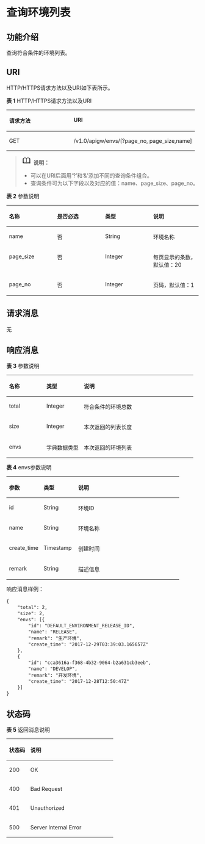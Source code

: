 # 查询环境列表<a name="apig-zh-api-180713055"></a>

## 功能介绍<a name="section51058735"></a>

查询符合条件的环境列表。

## URI<a name="section56875432"></a>

HTTP/HTTPS请求方法以及URI如下表所示。

**表 1**  HTTP/HTTPS请求方法以及URI

<a name="table26537273"></a>
<table><thead align="left"><tr id="row97700"><th class="cellrowborder" valign="top" width="34.339999999999996%" id="mcps1.2.3.1.1"><p id="p7913769"><a name="p7913769"></a><a name="p7913769"></a>请求方法</p>
</th>
<th class="cellrowborder" valign="top" width="65.66%" id="mcps1.2.3.1.2"><p id="p37035575"><a name="p37035575"></a><a name="p37035575"></a>URI</p>
</th>
</tr>
</thead>
<tbody><tr id="row47091573"><td class="cellrowborder" valign="top" width="34.339999999999996%" headers="mcps1.2.3.1.1 "><p id="p56321035"><a name="p56321035"></a><a name="p56321035"></a>GET</p>
</td>
<td class="cellrowborder" valign="top" width="65.66%" headers="mcps1.2.3.1.2 "><p id="p65709986"><a name="p65709986"></a><a name="p65709986"></a>/v1.0/apigw/envs/[?page_no, page_size,name]</p>
</td>
</tr>
</tbody>
</table>

>![](public_sys-resources/icon-note.gif) **说明：**   
>-   可以在URI后面用‘?’和‘&’添加不同的查询条件组合。  
>-   查询条件可为以下字段以及对应的值：name、page\_size、page\_no。  

**表 2**  参数说明

<a name="table8687743"></a>
<table><thead align="left"><tr id="row22440872"><th class="cellrowborder" valign="top" width="25%" id="mcps1.2.5.1.1"><p id="p5771382"><a name="p5771382"></a><a name="p5771382"></a>名称</p>
</th>
<th class="cellrowborder" valign="top" width="25%" id="mcps1.2.5.1.2"><p id="p64828808"><a name="p64828808"></a><a name="p64828808"></a>是否必选</p>
</th>
<th class="cellrowborder" valign="top" width="25%" id="mcps1.2.5.1.3"><p id="p16642119"><a name="p16642119"></a><a name="p16642119"></a>类型</p>
</th>
<th class="cellrowborder" valign="top" width="25%" id="mcps1.2.5.1.4"><p id="p5834394"><a name="p5834394"></a><a name="p5834394"></a>说明</p>
</th>
</tr>
</thead>
<tbody><tr id="row2823914"><td class="cellrowborder" valign="top" width="25%" headers="mcps1.2.5.1.1 "><p id="p27410462"><a name="p27410462"></a><a name="p27410462"></a>name</p>
</td>
<td class="cellrowborder" valign="top" width="25%" headers="mcps1.2.5.1.2 "><p id="p5654943"><a name="p5654943"></a><a name="p5654943"></a>否</p>
</td>
<td class="cellrowborder" valign="top" width="25%" headers="mcps1.2.5.1.3 "><p id="p55397204"><a name="p55397204"></a><a name="p55397204"></a>String</p>
</td>
<td class="cellrowborder" valign="top" width="25%" headers="mcps1.2.5.1.4 "><p id="p1186411103575"><a name="p1186411103575"></a><a name="p1186411103575"></a>环境名称</p>
</td>
</tr>
<tr id="row52134612"><td class="cellrowborder" valign="top" width="25%" headers="mcps1.2.5.1.1 "><p id="p62154076"><a name="p62154076"></a><a name="p62154076"></a>page_size</p>
</td>
<td class="cellrowborder" valign="top" width="25%" headers="mcps1.2.5.1.2 "><p id="p1315380"><a name="p1315380"></a><a name="p1315380"></a>否</p>
</td>
<td class="cellrowborder" valign="top" width="25%" headers="mcps1.2.5.1.3 "><p id="p39436932"><a name="p39436932"></a><a name="p39436932"></a>Integer</p>
</td>
<td class="cellrowborder" valign="top" width="25%" headers="mcps1.2.5.1.4 "><p id="p40274933"><a name="p40274933"></a><a name="p40274933"></a>每页显示的条数，默认值：20</p>
</td>
</tr>
<tr id="row26930081"><td class="cellrowborder" valign="top" width="25%" headers="mcps1.2.5.1.1 "><p id="p33852966"><a name="p33852966"></a><a name="p33852966"></a>page_no</p>
</td>
<td class="cellrowborder" valign="top" width="25%" headers="mcps1.2.5.1.2 "><p id="p57735711"><a name="p57735711"></a><a name="p57735711"></a>否</p>
</td>
<td class="cellrowborder" valign="top" width="25%" headers="mcps1.2.5.1.3 "><p id="p46081013"><a name="p46081013"></a><a name="p46081013"></a>Integer</p>
</td>
<td class="cellrowborder" valign="top" width="25%" headers="mcps1.2.5.1.4 "><p id="p41574543"><a name="p41574543"></a><a name="p41574543"></a>页码，默认值：1</p>
</td>
</tr>
</tbody>
</table>

## 请求消息<a name="section42116847"></a>

无

## 响应消息<a name="section56021456"></a>

**表 3**  参数说明

<a name="table18843207"></a>
<table><thead align="left"><tr id="row11636316"><th class="cellrowborder" valign="top" width="20%" id="mcps1.2.4.1.1"><p id="p3017546"><a name="p3017546"></a><a name="p3017546"></a>名称</p>
</th>
<th class="cellrowborder" valign="top" width="20%" id="mcps1.2.4.1.2"><p id="p43094713"><a name="p43094713"></a><a name="p43094713"></a>类型</p>
</th>
<th class="cellrowborder" valign="top" width="60%" id="mcps1.2.4.1.3"><p id="p1010897"><a name="p1010897"></a><a name="p1010897"></a>说明</p>
</th>
</tr>
</thead>
<tbody><tr id="row14773817"><td class="cellrowborder" valign="top" width="20%" headers="mcps1.2.4.1.1 "><p id="p55828505"><a name="p55828505"></a><a name="p55828505"></a>total</p>
</td>
<td class="cellrowborder" valign="top" width="20%" headers="mcps1.2.4.1.2 "><p id="p25815066"><a name="p25815066"></a><a name="p25815066"></a>Integer</p>
</td>
<td class="cellrowborder" valign="top" width="60%" headers="mcps1.2.4.1.3 "><p id="p10645603"><a name="p10645603"></a><a name="p10645603"></a>符合条件的环境总数</p>
</td>
</tr>
<tr id="row28701571"><td class="cellrowborder" valign="top" width="20%" headers="mcps1.2.4.1.1 "><p id="p43125900"><a name="p43125900"></a><a name="p43125900"></a>size</p>
</td>
<td class="cellrowborder" valign="top" width="20%" headers="mcps1.2.4.1.2 "><p id="p3537010"><a name="p3537010"></a><a name="p3537010"></a>Integer</p>
</td>
<td class="cellrowborder" valign="top" width="60%" headers="mcps1.2.4.1.3 "><p id="p18062364"><a name="p18062364"></a><a name="p18062364"></a>本次返回的列表长度</p>
</td>
</tr>
<tr id="row28343550"><td class="cellrowborder" valign="top" width="20%" headers="mcps1.2.4.1.1 "><p id="p14126218"><a name="p14126218"></a><a name="p14126218"></a>envs</p>
</td>
<td class="cellrowborder" valign="top" width="20%" headers="mcps1.2.4.1.2 "><p id="p3373006"><a name="p3373006"></a><a name="p3373006"></a>字典数据类型</p>
</td>
<td class="cellrowborder" valign="top" width="60%" headers="mcps1.2.4.1.3 "><p id="p4778099"><a name="p4778099"></a><a name="p4778099"></a>本次返回的环境列表</p>
</td>
</tr>
</tbody>
</table>

**表 4**  envs参数说明

<a name="table43002897"></a>
<table><thead align="left"><tr id="row40093548"><th class="cellrowborder" valign="top" width="20%" id="mcps1.2.4.1.1"><p id="p26351947"><a name="p26351947"></a><a name="p26351947"></a>参数</p>
</th>
<th class="cellrowborder" valign="top" width="20%" id="mcps1.2.4.1.2"><p id="p54132987"><a name="p54132987"></a><a name="p54132987"></a>类型</p>
</th>
<th class="cellrowborder" valign="top" width="60%" id="mcps1.2.4.1.3"><p id="p22695844"><a name="p22695844"></a><a name="p22695844"></a>说明</p>
</th>
</tr>
</thead>
<tbody><tr id="row26424045"><td class="cellrowborder" valign="top" width="20%" headers="mcps1.2.4.1.1 "><p id="p59972862"><a name="p59972862"></a><a name="p59972862"></a>id</p>
</td>
<td class="cellrowborder" valign="top" width="20%" headers="mcps1.2.4.1.2 "><p id="p25963648"><a name="p25963648"></a><a name="p25963648"></a>String</p>
</td>
<td class="cellrowborder" valign="top" width="60%" headers="mcps1.2.4.1.3 "><p id="p22680730"><a name="p22680730"></a><a name="p22680730"></a>环境ID</p>
</td>
</tr>
<tr id="row2799984"><td class="cellrowborder" valign="top" width="20%" headers="mcps1.2.4.1.1 "><p id="p25472162"><a name="p25472162"></a><a name="p25472162"></a>name</p>
</td>
<td class="cellrowborder" valign="top" width="20%" headers="mcps1.2.4.1.2 "><p id="p49979265"><a name="p49979265"></a><a name="p49979265"></a>String</p>
</td>
<td class="cellrowborder" valign="top" width="60%" headers="mcps1.2.4.1.3 "><p id="p21788660"><a name="p21788660"></a><a name="p21788660"></a>环境名称</p>
</td>
</tr>
<tr id="row61880217"><td class="cellrowborder" valign="top" width="20%" headers="mcps1.2.4.1.1 "><p id="p46241670"><a name="p46241670"></a><a name="p46241670"></a>create_time</p>
</td>
<td class="cellrowborder" valign="top" width="20%" headers="mcps1.2.4.1.2 "><p id="p54587771"><a name="p54587771"></a><a name="p54587771"></a>Timestamp</p>
</td>
<td class="cellrowborder" valign="top" width="60%" headers="mcps1.2.4.1.3 "><p id="p59533345"><a name="p59533345"></a><a name="p59533345"></a>创建时间</p>
</td>
</tr>
<tr id="row66038062"><td class="cellrowborder" valign="top" width="20%" headers="mcps1.2.4.1.1 "><p id="p47482783"><a name="p47482783"></a><a name="p47482783"></a>remark</p>
</td>
<td class="cellrowborder" valign="top" width="20%" headers="mcps1.2.4.1.2 "><p id="p20900246"><a name="p20900246"></a><a name="p20900246"></a>String</p>
</td>
<td class="cellrowborder" valign="top" width="60%" headers="mcps1.2.4.1.3 "><p id="p15198328"><a name="p15198328"></a><a name="p15198328"></a>描述信息</p>
</td>
</tr>
</tbody>
</table>

响应消息样例：

```
{
	"total": 2,
	"size": 2,
	"envs": [{
		"id": "DEFAULT_ENVIRONMENT_RELEASE_ID",
		"name": "RELEASE",
		"remark": "生产环境",
		"create_time": "2017-12-29T03:39:03.165657Z"
	},
	{
		"id": "cca3616a-f368-4b32-9064-b2a631cb3eeb",
		"name": "DEVELOP",
		"remark": "开发环境",
		"create_time": "2017-12-28T12:50:47Z"
	}]
}
```

## 状态码<a name="section43507308"></a>

**表 5**  返回消息说明

<a name="table40155185"></a>
<table><thead align="left"><tr id="row33141868"><th class="cellrowborder" valign="top" width="20%" id="mcps1.2.3.1.1"><p id="p136762"><a name="p136762"></a><a name="p136762"></a>状态码</p>
</th>
<th class="cellrowborder" valign="top" width="80%" id="mcps1.2.3.1.2"><p id="p11077728"><a name="p11077728"></a><a name="p11077728"></a>说明</p>
</th>
</tr>
</thead>
<tbody><tr id="row24880775"><td class="cellrowborder" valign="top" width="20%" headers="mcps1.2.3.1.1 "><p id="p2076886"><a name="p2076886"></a><a name="p2076886"></a>200</p>
</td>
<td class="cellrowborder" valign="top" width="80%" headers="mcps1.2.3.1.2 "><p id="p34010102"><a name="p34010102"></a><a name="p34010102"></a>OK</p>
</td>
</tr>
<tr id="row37655468"><td class="cellrowborder" valign="top" width="20%" headers="mcps1.2.3.1.1 "><p id="p30194056"><a name="p30194056"></a><a name="p30194056"></a>400</p>
</td>
<td class="cellrowborder" valign="top" width="80%" headers="mcps1.2.3.1.2 "><p id="p29799432"><a name="p29799432"></a><a name="p29799432"></a>Bad Request</p>
</td>
</tr>
<tr id="row66868297"><td class="cellrowborder" valign="top" width="20%" headers="mcps1.2.3.1.1 "><p id="p47622971"><a name="p47622971"></a><a name="p47622971"></a>401</p>
</td>
<td class="cellrowborder" valign="top" width="80%" headers="mcps1.2.3.1.2 "><p id="p32255429"><a name="p32255429"></a><a name="p32255429"></a>Unauthorized</p>
</td>
</tr>
<tr id="row21863411"><td class="cellrowborder" valign="top" width="20%" headers="mcps1.2.3.1.1 "><p id="p26105877"><a name="p26105877"></a><a name="p26105877"></a>500</p>
</td>
<td class="cellrowborder" valign="top" width="80%" headers="mcps1.2.3.1.2 "><p id="p34201316"><a name="p34201316"></a><a name="p34201316"></a>Server Internal Error</p>
</td>
</tr>
</tbody>
</table>

